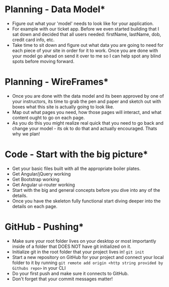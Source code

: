 # Planning - Data Model*
- Figure out what your 'model' needs to look like for your application.  
- For example with our ticket app.  Before we even started building that I sat down and decided that all users needed: firstName, lastName, dob, credit card info, etc.  
- Take time to sit down and figure out what data you are going to need for each piece of your site in order for it to work.  Once you are done with your model go ahead on send it over to me so I can help spot any blind spots before moving forward.

# Planning - WireFrames*
- Once you are done with the data model and its been approved by one of your instructors, its time to grab the pen and paper and sketch out with boxes what this site is actually going to look like.  
- Map out what pages you need, how those pages will interact, and what content ought to go on each page.  
- As you do this you might realize real quick that you need to go back and change your model - its ok to do that and actually encouraged.  Thats why we plan!

# Code - Start with the big picture*
- Get your basic files built with all the appropriate boiler plates.
- Get Angular/jQuery working
- Get Bootstrap working
- Get Angular ui-router working
- Start with the big and general concepts before you dive into any of the details.
- Once you have the skeleton fully functional start diving deeper into the details on each page.

# GitHub - Pushing*
- Make sure your root folder lives on your desktop or most importantly inside of a folder that DOES NOT have git initialized on it.
- Initialize git in the root folder that your project lives in! `git init`
- Start a new repository on GitHub for your project and connect your local folder to it by running `git remote add origin <http string provided by Githubs repo>` in your CLI
- Do your first push and make sure it connects to GitHub.
- Don't forget that your commit messages matter!
